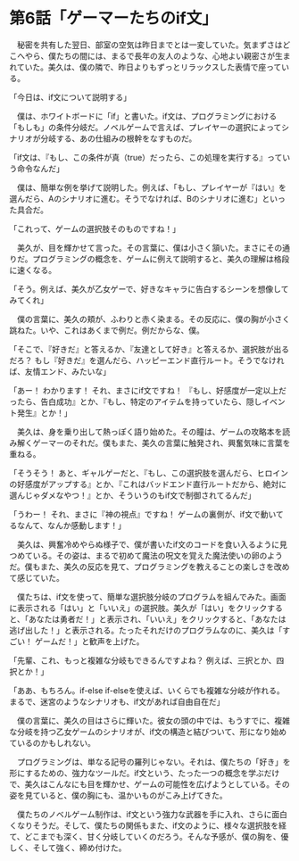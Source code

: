 # 第6話「ゲーマーたちのif文」

　秘密を共有した翌日、部室の空気は昨日までとは一変していた。気まずさはどこへやら、僕たちの間には、まるで長年の友人のような、心地よい親密さが生まれていた。美久は、僕の隣で、昨日よりもずっとリラックスした表情で座っている。

「今日は、if文について説明する」

　僕は、ホワイトボードに「if」と書いた。if文は、プログラミングにおける「もしも」の条件分岐だ。ノベルゲームで言えば、プレイヤーの選択によってシナリオが分岐する、あの仕組みの根幹をなすものだ。

「if文は、『もし、この条件が真（true）だったら、この処理を実行する』っていう命令なんだ」

　僕は、簡単な例を挙げて説明した。例えば、「もし、プレイヤーが『はい』を選んだら、Aのシナリオに進む。そうでなければ、Bのシナリオに進む」といった具合だ。

「これって、ゲームの選択肢そのものですね！」

　美久が、目を輝かせて言った。その言葉に、僕は小さく頷いた。まさにその通りだ。プログラミングの概念を、ゲームに例えて説明すると、美久の理解は格段に速くなる。

「そう。例えば、美久が乙女ゲーで、好きなキャラに告白するシーンを想像してみてくれ」

　僕の言葉に、美久の頬が、ふわりと赤く染まる。その反応に、僕の胸が小さく跳ねた。いや、これはあくまで例だ。例だからな、僕。

「そこで、『好きだ』と答えるか、『友達として好き』と答えるか、選択肢が出るだろ？ もし『好きだ』を選んだら、ハッピーエンド直行ルート。そうでなければ、友情エンド、みたいな」

「あー！ わかります！ それ、まさにif文ですね！ 『もし、好感度が一定以上だったら、告白成功』とか、『もし、特定のアイテムを持っていたら、隠しイベント発生』とか！」

　美久は、身を乗り出して熱っぽく語り始めた。その瞳は、ゲームの攻略本を読み解くゲーマーのそれだ。僕もまた、美久の言葉に触発され、興奮気味に言葉を重ねる。

「そうそう！ あと、ギャルゲーだと、『もし、この選択肢を選んだら、ヒロインの好感度がアップする』とか、『これはバッドエンド直行ルートだから、絶対に選んじゃダメなやつ！』とか、そういうのもif文で制御されてるんだ」

「うわー！ それ、まさに『神の視点』ですね！ ゲームの裏側が、if文で動いてるなんて、なんか感動します！」

　美久は、興奮冷めやらぬ様子で、僕が書いたif文のコードを食い入るように見つめている。その姿は、まるで初めて魔法の呪文を覚えた魔法使いの卵のようだ。僕もまた、美久の反応を見て、プログラミングを教えることの楽しさを改めて感じていた。

　僕たちは、if文を使って、簡単な選択肢分岐のプログラムを組んでみた。画面に表示される「はい」と「いいえ」の選択肢。美久が「はい」をクリックすると、「あなたは勇者だ！」と表示され、「いいえ」をクリックすると、「あなたは逃げ出した！」と表示される。たったそれだけのプログラムなのに、美久は「すごい！ ゲームだ！」と歓声を上げた。

「先輩、これ、もっと複雑な分岐もできるんですよね？ 例えば、三択とか、四択とか！」

「ああ、もちろん。if-else if-elseを使えば、いくらでも複雑な分岐が作れる。まるで、迷宮のようなシナリオも、if文があれば自由自在だ」

　僕の言葉に、美久の目はさらに輝いた。彼女の頭の中では、もうすでに、複雑な分岐を持つ乙女ゲームのシナリオが、if文の構造と結びついて、形になり始めているのかもしれない。

　プログラミングは、単なる記号の羅列じゃない。それは、僕たちの「好き」を形にするための、強力なツールだ。if文という、たった一つの概念を学ぶだけで、美久はこんなにも目を輝かせ、ゲームの可能性を広げようとしている。その姿を見ていると、僕の胸にも、温かいものがこみ上げてきた。

　僕たちのノベルゲーム制作は、if文という強力な武器を手に入れ、さらに面白くなりそうだ。そして、僕たちの関係もまた、if文のように、様々な選択肢を経て、どこまでも深く、甘く分岐していくのだろう。そんな予感が、僕の胸を、優しく、そして強く、締め付けた。
